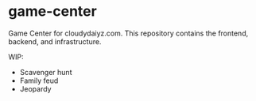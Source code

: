# game-center
Game Center for cloudydaiyz.com. This repository contains the frontend, backend, and infrastructure.

WIP:
- Scavenger hunt
- Family feud
- Jeopardy